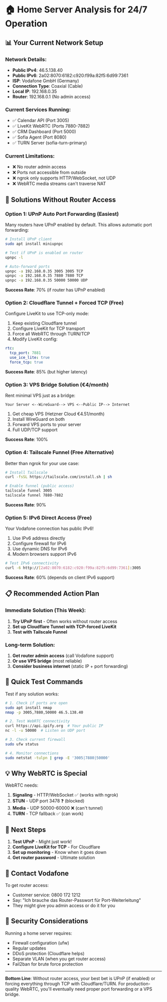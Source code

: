 # 🏠 Home Server Analysis for 24/7 Operation

## 📊 Your Current Network Setup

### Network Details:
- **Public IPv4**: 46.5.138.40
- **Public IPv6**: 2a02:8070:6182:c920:f99a:82f5:6d99:7361
- **ISP**: Vodafone GmbH (Germany)
- **Connection Type**: Coaxial (Cable)
- **Local IP**: 192.168.0.35
- **Router**: 192.168.0.1 (No admin access)

### Current Services Running:
- ✅ Calendar API (Port 3005)
- ✅ LiveKit WebRTC (Ports 7880-7882)
- ✅ CRM Dashboard (Port 5000)
- ✅ Sofia Agent (Port 8080)
- ✅ TURN Server (sofia-turn-primary)

### Current Limitations:
- ❌ No router admin access
- ❌ Ports not accessible from outside
- ❌ ngrok only supports HTTP/WebSocket, not UDP
- ❌ WebRTC media streams can't traverse NAT

## 🚀 Solutions Without Router Access

### Option 1: UPnP Auto Port Forwarding (Easiest)
Many routers have UPnP enabled by default. This allows automatic port forwarding:

```bash
# Install UPnP client
sudo apt install miniupnpc

# Test if UPnP is enabled on router
upnpc -l

# Auto-forward ports
upnpc -a 192.168.0.35 3005 3005 TCP
upnpc -a 192.168.0.35 7880 7880 TCP
upnpc -a 192.168.0.35 50000 50000 UDP
```

**Success Rate**: 70% (if router has UPnP enabled)

### Option 2: Cloudflare Tunnel + Forced TCP (Free)
Configure LiveKit to use TCP-only mode:

1. Keep existing Cloudflare tunnel
2. Configure LiveKit for TCP transport
3. Force all WebRTC through TURN/TCP
4. Modify LiveKit config:

```yaml
rtc:
  tcp_port: 7881
  use_ice_lite: true
  force_tcp: true
```

**Success Rate**: 85% (but higher latency)

### Option 3: VPS Bridge Solution (€4/month)
Rent minimal VPS just as a bridge:

```
Your Server <--WireGuard--> VPS <--Public IP--> Internet
```

1. Get cheap VPS (Hetzner Cloud €4.51/month)
2. Install WireGuard on both
3. Forward VPS ports to your server
4. Full UDP/TCP support

**Success Rate**: 100%

### Option 4: Tailscale Funnel (Free Alternative)
Better than ngrok for your use case:

```bash
# Install Tailscale
curl -fsSL https://tailscale.com/install.sh | sh

# Enable funnel (public access)
tailscale funnel 3005
tailscale funnel 7880-7882
```

**Success Rate**: 90%

### Option 5: IPv6 Direct Access (Free)
Your Vodafone connection has public IPv6!

1. Use IPv6 address directly
2. Configure firewall for IPv6
3. Use dynamic DNS for IPv6
4. Modern browsers support IPv6

```bash
# Test IPv6 connectivity
curl -6 http://[2a02:8070:6182:c920:f99a:82f5:6d99:7361]:3005
```

**Success Rate**: 60% (depends on client IPv6 support)

## 📋 Recommended Action Plan

### Immediate Solution (This Week):
1. **Try UPnP first** - Often works without router access
2. **Set up Cloudflare Tunnel with TCP-forced LiveKit**
3. **Test with Tailscale Funnel**

### Long-term Solution:
1. **Get router admin access** (call Vodafone support)
2. **Or use VPS bridge** (most reliable)
3. **Consider business internet** (static IP + port forwarding)

## 🔧 Quick Test Commands

Test if any solution works:

```bash
# 1. Check if ports are open
sudo apt install nmap
nmap -p 3005,7880,50000 46.5.138.40

# 2. Test WebRTC connectivity
curl https://api.ipify.org  # Your public IP
nc -l -u 50000  # Listen on UDP port

# 3. Check current firewall
sudo ufw status

# 4. Monitor connections
sudo netstat -tulpn | grep -E '3005|7880|50000'
```

## 💡 Why WebRTC is Special

WebRTC needs:
1. **Signaling** - HTTP/WebSocket ✅ (works with ngrok)
2. **STUN** - UDP port 3478 ❓ (blocked)
3. **Media** - UDP 50000-60000 ❌ (can't tunnel)
4. **TURN** - TCP fallback ✅ (can work)

## 🎯 Next Steps

1. **Test UPnP** - Might just work!
2. **Configure LiveKit for TCP** - For Cloudflare
3. **Set up monitoring** - Know when it goes down
4. **Get router password** - Ultimate solution

## 📱 Contact Vodafone

To get router access:
- Customer service: 0800 172 1212
- Say: "Ich brauche das Router-Passwort für Port-Weiterleitung"
- They might give you admin access or do it for you

## 🚨 Security Considerations

Running a home server requires:
- Firewall configuration (ufw)
- Regular updates
- DDoS protection (Cloudflare helps)
- Separate VLAN (when you get router access)
- Fail2ban for brute force protection

---

**Bottom Line**: Without router access, your best bet is UPnP (if enabled) or forcing everything through TCP with Cloudflare/TURN. For production-quality WebRTC, you'll eventually need proper port forwarding or a VPS bridge.